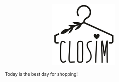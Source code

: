 <div style="text-align:center"><img src="logo.png" width="40%" height="40%"/></div>
<br> 
Today is the best day for shopping!
